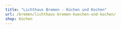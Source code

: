 ```yaml
---
title: "Lichthaus Bremen - Küchen und Kochen"
url: /bremen/lichthaus-bremen-kuechen-und-kochen/
shop: Küchen
---
```

